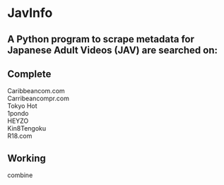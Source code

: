 # JavInfo  
## A Python program to scrape metadata for Japanese Adult Videos (JAV) are searched on:  


## Complete    
Caribbeancom.com  
Carribeancompr.com    
Tokyo Hot   
1pondo  
HEYZO   
Kin8Tengoku   
R18.com   
##  Working  
combine 

